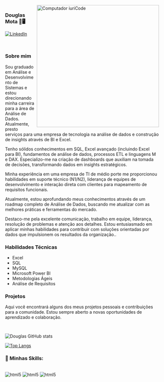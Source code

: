 <img src="https://raw.githubusercontent.com/MicaelliMedeiros/micaellimedeiros/master/image/computer-illustration.png" min-width="400px" max-width="400px" width="400px" align="right" alt="Computador iuriCode"/>

### Douglas Mota 🤖🖥️

[![LinkedIn](https://img.shields.io/badge/LinkedIn-0077B5?style=for-the-badge&logo=linkedin&logoColor=white)](https://www.linkedin.com/in/douglas-mota-analistajr/)

<div><br> 

### Sobre mim
<p>Sou graduado em Análise e Desenvolvimento de Sistemas e estou direcionando minha carreira para a área de Análise de Dados. Atualmente, presto serviços para uma empresa de tecnologia na análise de dados e construção de insights através de BI e Excel.

Tenho sólidos conhecimentos em SQL, Excel avançado (incluindo Excel para BI), fundamentos de análise de dados, processos ETL e linguagens M e DAX. Especializo-me na criação de dashboards que auxiliam na tomada de decisões, transformando dados em insights estratégicos.

Minha experiência em uma empresa de TI de médio porte me proporcionou habilidades em suporte técnico (N1/N2), liderança de equipes de desenvolvimento e interação direta com clientes para mapeamento de requisitos funcionais.

Atualmente, estou aprofundando meus conhecimentos através de um roadmap completo de Análise de Dados, buscando me atualizar com as melhores práticas e ferramentas do mercado.

Destaco-me pela excelente comunicação, trabalho em equipe, liderança, resolução de problemas e atenção aos detalhes. Estou entusiasmado em aplicar minhas habilidades para contribuir com soluções orientadas por dados que impulsionem os resultados da organização..</p>

### Habilidades Técnicas
<ul>
    <li>Excel</li>
    <li>SQL</li>
    <li>MySQL</li>
    <li>Microsoft Power BI</li>
    <li>Metodologias Ágeis</li>
    <li>Análise de Requisitos</li>
</ul>

### Projetos
<p>Aqui você encontrará alguns dos meus projetos pessoais e contribuições para a comunidade. Estou sempre aberto a novas oportunidades de aprendizado e colaboração.</p>
 
</div><br/>

![Douglas GitHub stats](https://github-readme-stats.vercel.app/api?username=douglasslmota&show_icons=true&theme=tokyonight)

[![Top Langs](https://github-readme-stats.vercel.app/api/top-langs/?username=douglasslmota&layout=donut)](https://github.com/douglasslmota/github-readme-stats)



### 🚀 Minhas Skills:

<div style="display: inline_block"><br/>
<img align="center" alt="html5" src="https://img.shields.io/badge/MySQL-4479A1?logo=mysql&logoColor=fff" /> <img align="center" alt="html5" src="https://img.shields.io/badge/Postgres-%23316192.svg?logo=postgresql&logoColor=white" /> <img align="center" alt="html5" src="https://img.shields.io/badge/SQLite-%2307405e.svg?logo=sqlite&logoColor=white" /> 
